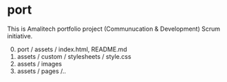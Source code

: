 # port

This is Amalitech portfolio project (Communucation &amp; Development) Scrum initiative.

<!-- Content organization -->

0. port / assets / index.html, README.md
1. assets / custom / stylesheets / style.css
2. assets / images
3. assets / pages /..
